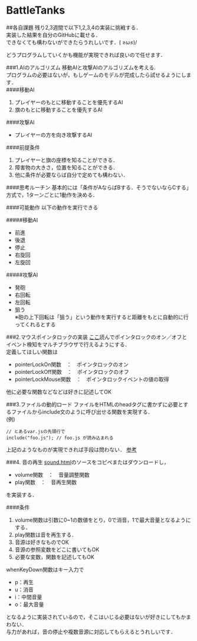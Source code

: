 # BattleTanks
##各自課題
残り2,3週間で以下1,2,3,4の実装に挑戦する．  
実装した結果を自分のGitHubに載せる．  
できなくても構わないができたらうれしいです．( ≥ω≤)/
  
どうプログラムしていくかも機能が実現できれば良いので任せます．  

###1.AIのアルゴリズム
移動AIと攻撃AIのアルゴリズムを考える.  
プログラムの必要はないが，もしゲームのモデルが完成したら試せるようにします．  
####移動AI
1. プレイヤーのもとに移動することを優先するAI
2. 旗のもとに移動することを優先するAI

####攻撃AI
* プレイヤーの方を向き攻撃するAI

####前提条件
1. プレイヤーと旗の座標を知ることができる．
2. 障害物の大きさ，位置を知ることができる．
3. 他に条件が必要ならば自分で定めても構わない．

####思考ルーチン
基本的には「条件がAならばBする．そうでないならCする」方式で，1ターンごとに1動作を決める．

####可能動作
以下の動作を実行できる

#####移動AI
* 前進
* 後退
* 停止
* 右旋回
* 左旋回

#####攻撃AI
* 発砲
* 右回転
* 左回転
* 狙う  
※砲の上下回転は「狙う」という動作を実行すると距離をもとに自動的に行ってくれるとする

###2.マウスポインタロックの実装
[ここ](https://developer.mozilla.org/ja/docs/API/Pointer_Lock_API)読んでポインタロックのオン／オフとイベント検知をマルチブラウザで行えるようにする．  
定義してほしい関数は

* pointerLockOn関数　：　ポインタロックのオン
* pointerLockOff関数　：　ポインタロックのオフ
* pointerLockMouse関数　：　ポインタロックイベントの値の取得

他に必要な関数などなどは好きに記述してOK

###3.ファイルの動的ロード
ファイルをHTMLのheadタグに書かずに必要とするファイルからinclude文のように呼び出せる関数を実現する．  
(例)

```
// とあるvar.jsの先頭行で  
include("foo.js"); // foo.js が読み込まれる
```

上記のようなものが実現できれば手段は問わない．
[参考](http://qiita.com/w650/items/adb108649a0e2a86f334)

###4. 音の再生
[sound.html](https://github.com/BattleTanks/BattleTanks/blob/work/sound.html)のソースをコピペまたはダウンロードし，

* volume関数　：　音量調整関数
* play関数　：　音再生関数

を実装する．   

####条件
1. volume関数は引数に0~1の数値をとり，0で消音，1で最大音量となるようにする．  
2. play関数は音を再生する．  
3. 音源は好きなものでOK
4. 音源の参照変数をどこに書いてもOK
5. 必要な変数，関数を記述してもOK

whenKeyDown関数はキー入力で

* p：再生
* u：消音
* i：中間音量
* o：最大音量  

となるように実装されているので，そこはいじる必要はないが好きにしてもかまわない．  
与力があれば，音の停止や複数音源に対応してもらえるとうれしいです．
